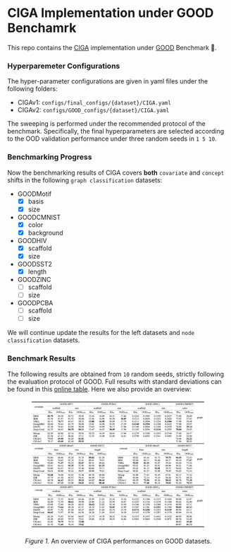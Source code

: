 # CIGA Implementation under GOOD Benchamrk
This repo contains the [CIGA](https://github.com/LFhase/CIGA) implementation under [GOOD](https://github.com/divelab/GOOD) Benchmark 🚀.


### Hyperparemeter Configurations
The hyper-parameter configurations are given in yaml files under the following folders:
- CIGAv1: `configs/final_configs/{dataset}/CIGA.yaml`
- CIGAv2: `configs/GOOD_configs/{dataset}/CIGA.yaml`

The sweeping is performed under the recommended protocol of the benchmark.
Specifically, the final hyperparameters are selected according to the OOD validation performance under three random seeds in `1 5 10`.

### Benchmarking Progress
Now the benchmarking results of CIGA covers **both** `covariate` and `concept` shifts in the following `graph classification` datasets:
- GOODMotif
  - [x] basis
  - [x] size
- GOODCMNIST
  - [x] color
  - [x] background
- GOODHIV
  - [x] scaffold
  - [x] size
- GOODSST2
  - [x] length
- GOODZINC
  - [ ] scaffold
  - [ ] size
- GOODPCBA
  - [ ] scaffold
  - [ ] size

We will continue update the results for the left datasets and `node classification` datasets.


### Benchmark Results
The following results are obtained from `10` random seeds, strictly following the evaluation protocol of GOOD.
Full results with standard deviations can be found in this [online table](https://docs.google.com/spreadsheets/d/1_v38zrC6d4pq6Xq4DL9z1eYQb6SCFmU4m-jAewXK_9I/edit?usp=sharing).
Here we also provide an overview:

<p align="center"><img src="./results/CIGA-GOOD-results_230104.png" width=80% height=80%></p>
<p align="center"><em>Figure 1.</em> An overview of CIGA performances on GOOD datasets.</p>
